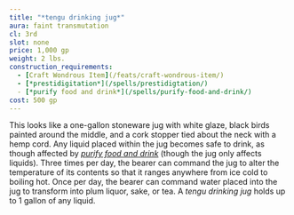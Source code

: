 ```yaml
---
title: "*tengu drinking jug*"
aura: faint transmutation
cl: 3rd
slot: none
price: 1,000 gp
weight: 2 lbs.
construction_requirements:
  - [Craft Wondrous Item](/feats/craft-wondrous-item/)
  - [*prestidigitation*](/spells/prestidigtation/)
  - [*purify food and drink*](/spells/purify-food-and-drink/)
cost: 500 gp
---
```


This looks like a one-gallon stoneware jug with white glaze, black birds painted around the middle, and a cork stopper tied about the neck with a hemp cord. Any liquid placed within the jug becomes safe to drink, as though affected by [*purify food and drink*](/spells/purify-food-and-drink/) (though the jug only affects liquids). Three times per day, the bearer can command the jug to alter the temperature of its contents so that it ranges anywhere from ice cold to boiling hot. Once per day, the bearer can command water placed into the jug to transform into plum liquor, sake, or tea. A *tengu drinking jug* holds up to 1 gallon of any liquid.

